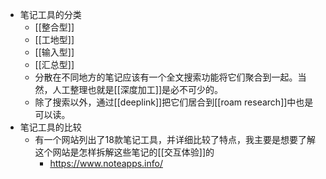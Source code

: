 - 笔记工具的分类
    - [[整合型]]
    - [[工地型]]
    - [[输入型]]
    - [[汇总型]]
    - 分散在不同地方的笔记应该有一个全文搜索功能将它们聚合到一起。当然，人工整理也就是[[深度加工]]是必不可少的。
    - 除了搜索以外，通过[[deeplink]]把它们居合到[[roam research]]中也是可以读。
- 笔记工具的比较
    - 有一个网站列出了18款笔记工具，并详细比较了特点，我主要是想要了解这个网站是怎样拆解这些笔记的[[交互体验]]的
        - https://www.noteapps.info/
